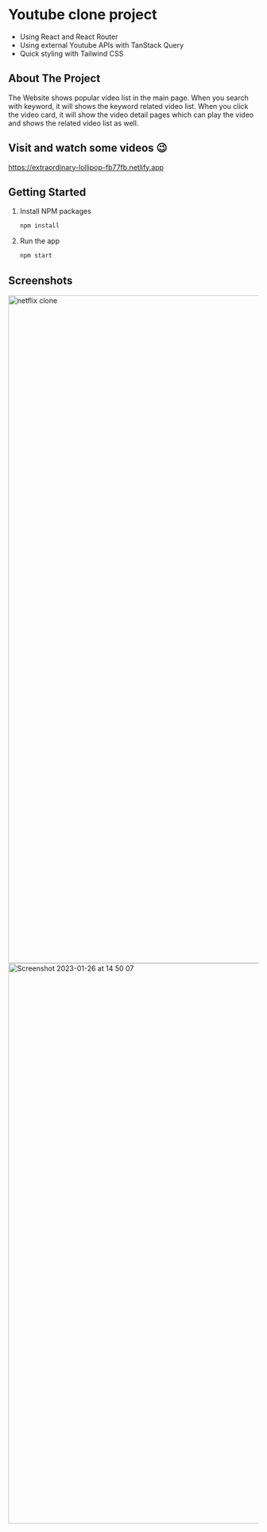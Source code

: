 # Youtube clone project

* Using React and React Router
* Using external Youtube APIs with TanStack Query
* Quick styling with Tailwind CSS

## About The Project

The Website shows popular video list in the main page.
When you search with keyword, it will shows the keyword related video list.
When you click the video card, it will show the video detail pages which can play the video and shows the related video list as well. 

## Visit and watch some videos 😉
https://extraordinary-lollipop-fb77fb.netlify.app

## Getting Started


1. Install NPM packages
   ```sh
   npm install
   ```
2. Run the app
   ```sh
   npm start
   ```

## Screenshots
<img width="1344" alt="netflix clone" src="https://user-images.githubusercontent.com/79313766/214840581-b9feb448-0109-4712-9027-986ce3e988e8.png">
<img width="1128" alt="Screenshot 2023-01-26 at 14 50 07" src="https://user-images.githubusercontent.com/79313766/214840430-1cfc3785-c964-4427-beac-9b74f6fc17ff.png">

